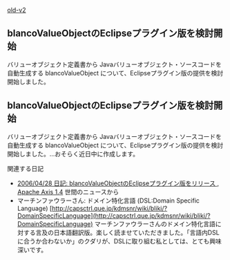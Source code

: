 [old-v2](ig060420-orig.html)

## blancoValueObjectのEclipseプラグイン版を検討開始

バリューオブジェクト定義書から Javaバリューオブジェクト・ソースコードを自動生成する blancoValueObject について、Eclipseプラグイン版の提供を検討開始しました。

## blancoValueObjectのEclipseプラグイン版を検討開始

バリューオブジェクト定義書から Javaバリューオブジェクト・ソースコードを自動生成する blancoValueObject について、Eclipseプラグイン版の提供を検討開始しました。…おそらく近日中に作成します。

関連する日記

* [2006/04/28 日記: blancoValueObjectのEclipseプラグイン版をリリース , Apache Axis 1.4](ig060428.html)
世間のニュースから
* マーチンファウラーさん: ドメイン特化言語 (DSL:Domain Specific Language)
  [http://capsctrl.que.jp/kdmsnr/wiki/bliki/?DomainSpecificLanguage](http://capsctrl.que.jp/kdmsnr/wiki/bliki/?DomainSpecificLanguage)
  マーチンファウラーさんのドメイン特化言語に対する言及の日本語翻訳版。楽しく読ませていただきました。「言語内DSLに合うか合わないか」のクダリが、DSLに取り組む私としては、とても興味深いです。